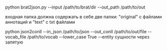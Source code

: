 python brat2json.py --input /path/to/brat/dir --out_path /path/to/out

входная папка должна содержать в себе две папки: "original" c файлами аннотаций и "text" с txt файлами

python json2conll --in_json /path/to/json --out_conll /path/to/out/file --vocab_file /path/to/vocab --lower_case True --entity сущности через запятую

